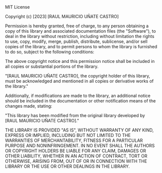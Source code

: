 MIT License

Copyright (c) [2023] [RAUL MAURICIO UÑATE CASTRO]

Permission is hereby granted, free of charge, to any person obtaining a copy of this library and associated documentation
files (the "Software"), to deal in the library without restriction, including without limitation the rights to use, copy,
modify, merge, publish, distribute, sublicense, and/or sell copies of the library, and to permit persons to whom the
library is furnished to do so, subject to the following conditions:

The above copyright notice and this permission notice shall be included in all copies or substantial portions of the
library.

"[RAUL MAURICIO UÑATE CASTRO], the copyright holder of this library, must be acknowledged and mentioned in all copies or
derivative works of the library."

Additionally, if modifications are made to the library, an additional notice should be included in the documentation or
other notification means of the changes made, stating:

"This library has been modified from the original library developed by [RAUL MAURICIO UÑATE CASTRO]."

THE LIBRARY IS PROVIDED "AS IS", WITHOUT WARRANTY OF ANY KIND, EXPRESS OR IMPLIED, INCLUDING BUT NOT LIMITED TO THE
WARRANTIES OF MERCHANTABILITY, FITNESS FOR A PARTICULAR PURPOSE AND NONINFRINGEMENT. IN NO EVENT SHALL THE AUTHORS OR
COPYRIGHT HOLDERS BE LIABLE FOR ANY CLAIM, DAMAGES OR OTHER LIABILITY, WHETHER IN AN ACTION OF CONTRACT, TORT OR
OTHERWISE, ARISING FROM, OUT OF OR IN CONNECTION WITH THE LIBRARY OR THE USE OR OTHER DEALINGS IN THE LIBRARY.